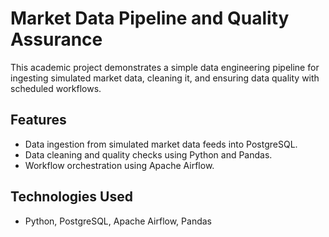  # Market Data Pipeline and Quality Assurance

This academic project demonstrates a simple data engineering pipeline for ingesting simulated market data, cleaning it, and ensuring data quality with scheduled workflows.

## Features
- Data ingestion from simulated market data feeds into PostgreSQL.
- Data cleaning and quality checks using Python and Pandas.
- Workflow orchestration using Apache Airflow.

## Technologies Used
- Python, PostgreSQL, Apache Airflow, Pandas

